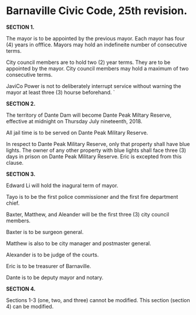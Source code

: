 # Barnaville Civic Code, 25th revision.

**SECTION 1.**

The mayor is to be appointed by the previous mayor. Each mayor has four (4) years in offfice. Mayors may hold an indefineite number of consecutive terms.

City council members are to hold two (2) year terms. They are to be appointed by the mayor. City council members may hold a maximum of two consecutive terms.

JaviCo Power is not to deliberately interrupt service without warning the mayor at least three (3) hourse beforehand. ` 

**SECTION 2.**

The territory of Dante Dam will become Dante Peak Miltary Reserve, effective at midnight on Thursday July nineteenth, 2018.

All jail time is to be served on Dante Peak Military Reserve.

In respect to Dante Peak Military Reserve, only that property shall have blue lights. The owner of any other property with blue lights shall face three (3) days in prison on Dante Peak Military Reserve. Eric is excepted from this clause.

**SECTION 3.**

Edward Li will hold the inagural term of mayor.

Tayo is to be the first police commissioner and the first fire department chief.

Baxter, Matthew, and Aleander will be the first three (3) city council members.

Baxter is to be surgeon general.

Matthew is also to be city manager and postmaster general.

Alexander is to be judge of the courts.

Eric is to be treasurer of Barnaville.

Dante is to be deputy mayor and notary.

**SECTION 4.**

Sections 1-3 (one, two, and three) cannot be modified. This section (section 4) can be modified.
